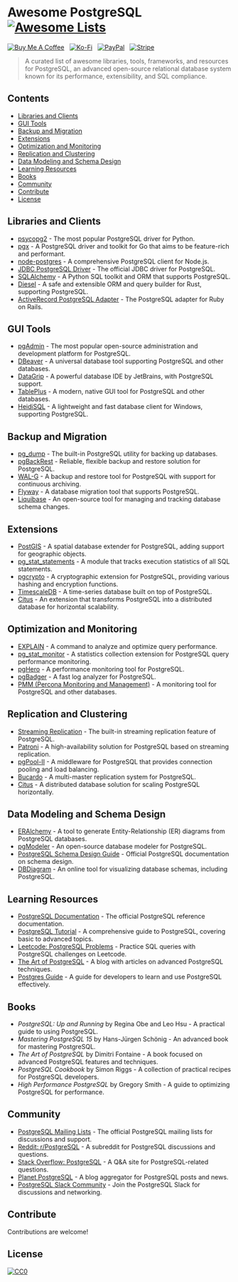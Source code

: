 # Awesome PostgreSQL [![Awesome Lists](https://srv-cdn.himpfen.io/badges/awesome-lists/awesomelists-flat.svg)](https://github.com/awesomelistsio/awesome)

[![Buy Me A Coffee](https://srv-cdn.himpfen.io/badges/buymeacoffee/buymeacoffee-flat.svg)](https://tinyurl.com/2h9aktmd) &nbsp; [![Ko-Fi](https://srv-cdn.himpfen.io/badges/kofi/kofi-flat.svg)](https://tinyurl.com/d4xnrptz) &nbsp; [![PayPal](https://srv-cdn.himpfen.io/badges/paypal/paypal-flat.svg)](https://tinyurl.com/mr22naua) &nbsp; [![Stripe](https://srv-cdn.himpfen.io/badges/stripe/stripe-flat.svg)](https://tinyurl.com/e8ymxdw3)

> A curated list of awesome libraries, tools, frameworks, and resources for PostgreSQL, an advanced open-source relational database system known for its performance, extensibility, and SQL compliance.

## Contents

- [Libraries and Clients](#libraries-and-clients)
- [GUI Tools](#gui-tools)
- [Backup and Migration](#backup-and-migration)
- [Extensions](#extensions)
- [Optimization and Monitoring](#optimization-and-monitoring)
- [Replication and Clustering](#replication-and-clustering)
- [Data Modeling and Schema Design](#data-modeling-and-schema-design)
- [Learning Resources](#learning-resources)
- [Books](#books)
- [Community](#community)
- [Contribute](#contribute)
- [License](#license)

## Libraries and Clients

- [psycopg2](https://www.psycopg.org/) - The most popular PostgreSQL driver for Python.
- [pgx](https://github.com/jackc/pgx) - A PostgreSQL driver and toolkit for Go that aims to be feature-rich and performant.
- [node-postgres](https://github.com/brianc/node-postgres) - A comprehensive PostgreSQL client for Node.js.
- [JDBC PostgreSQL Driver](https://jdbc.postgresql.org/) - The official JDBC driver for PostgreSQL.
- [SQLAlchemy](https://www.sqlalchemy.org/) - A Python SQL toolkit and ORM that supports PostgreSQL.
- [Diesel](https://diesel.rs/) - A safe and extensible ORM and query builder for Rust, supporting PostgreSQL.
- [ActiveRecord PostgreSQL Adapter](https://guides.rubyonrails.org/active_record_postgresql.html) - The PostgreSQL adapter for Ruby on Rails.

## GUI Tools

- [pgAdmin](https://www.pgadmin.org/) - The most popular open-source administration and development platform for PostgreSQL.
- [DBeaver](https://dbeaver.io/) - A universal database tool supporting PostgreSQL and other databases.
- [DataGrip](https://www.jetbrains.com/datagrip/) - A powerful database IDE by JetBrains, with PostgreSQL support.
- [TablePlus](https://tableplus.com/) - A modern, native GUI tool for PostgreSQL and other databases.
- [HeidiSQL](https://www.heidisql.com/) - A lightweight and fast database client for Windows, supporting PostgreSQL.

## Backup and Migration

- [pg_dump](https://www.postgresql.org/docs/current/app-pgdump.html) - The built-in PostgreSQL utility for backing up databases.
- [pgBackRest](https://pgbackrest.org/) - Reliable, flexible backup and restore solution for PostgreSQL.
- [WAL-G](https://github.com/wal-g/wal-g) - A backup and restore tool for PostgreSQL with support for continuous archiving.
- [Flyway](https://flywaydb.org/) - A database migration tool that supports PostgreSQL.
- [Liquibase](https://www.liquibase.org/) - An open-source tool for managing and tracking database schema changes.

## Extensions

- [PostGIS](https://postgis.net/) - A spatial database extender for PostgreSQL, adding support for geographic objects.
- [pg_stat_statements](https://www.postgresql.org/docs/current/pgstatstatements.html) - A module that tracks execution statistics of all SQL statements.
- [pgcrypto](https://www.postgresql.org/docs/current/pgcrypto.html) - A cryptographic extension for PostgreSQL, providing various hashing and encryption functions.
- [TimescaleDB](https://www.timescale.com/) - A time-series database built on top of PostgreSQL.
- [Citus](https://www.citusdata.com/) - An extension that transforms PostgreSQL into a distributed database for horizontal scalability.

## Optimization and Monitoring

- [EXPLAIN](https://www.postgresql.org/docs/current/sql-explain.html) - A command to analyze and optimize query performance.
- [pg_stat_monitor](https://www.percona.com/doc/postgresql/pg-stat-monitor/index.html) - A statistics collection extension for PostgreSQL query performance monitoring.
- [pgHero](https://github.com/ankane/pghero) - A performance monitoring tool for PostgreSQL.
- [pgBadger](https://github.com/darold/pgbadger) - A fast log analyzer for PostgreSQL.
- [PMM (Percona Monitoring and Management)](https://www.percona.com/software/database-tools/percona-monitoring-and-management) - A monitoring tool for PostgreSQL and other databases.

## Replication and Clustering

- [Streaming Replication](https://www.postgresql.org/docs/current/warm-standby.html) - The built-in streaming replication feature of PostgreSQL.
- [Patroni](https://github.com/zalando/patroni) - A high-availability solution for PostgreSQL based on streaming replication.
- [pgPool-II](https://www.pgpool.net/mediawiki/index.php/Main_Page) - A middleware for PostgreSQL that provides connection pooling and load balancing.
- [Bucardo](https://bucardo.org/Bucardo/) - A multi-master replication system for PostgreSQL.
- [Citus](https://www.citusdata.com/) - A distributed database solution for scaling PostgreSQL horizontally.

## Data Modeling and Schema Design

- [ERAlchemy](https://github.com/Alexis-benoist/eralchemy) - A tool to generate Entity-Relationship (ER) diagrams from PostgreSQL databases.
- [pgModeler](https://pgmodeler.io/) - An open-source database modeler for PostgreSQL.
- [PostgreSQL Schema Design Guide](https://www.postgresql.org/docs/current/ddl.html) - Official PostgreSQL documentation on schema design.
- [DBDiagram](https://dbdiagram.io/) - An online tool for visualizing database schemas, including PostgreSQL.

## Learning Resources

- [PostgreSQL Documentation](https://www.postgresql.org/docs/) - The official PostgreSQL reference documentation.
- [PostgreSQL Tutorial](https://www.postgresqltutorial.com/) - A comprehensive guide to PostgreSQL, covering basic to advanced topics.
- [Leetcode: PostgreSQL Problems](https://leetcode.com/problemset/all/?topicSlugs=postgresql) - Practice SQL queries with PostgreSQL challenges on Leetcode.
- [The Art of PostgreSQL](https://theartofpostgresql.com/) - A blog with articles on advanced PostgreSQL techniques.
- [Postgres Guide](https://postgresguide.com/) - A guide for developers to learn and use PostgreSQL effectively.

## Books

- *PostgreSQL: Up and Running* by Regina Obe and Leo Hsu - A practical guide to using PostgreSQL.
- *Mastering PostgreSQL 15* by Hans-Jürgen Schönig - An advanced book for mastering PostgreSQL.
- *The Art of PostgreSQL* by Dimitri Fontaine - A book focused on advanced PostgreSQL features and techniques.
- *PostgreSQL Cookbook* by Simon Riggs - A collection of practical recipes for PostgreSQL developers.
- *High Performance PostgreSQL* by Gregory Smith - A guide to optimizing PostgreSQL for performance.

## Community

- [PostgreSQL Mailing Lists](https://www.postgresql.org/list/) - The official PostgreSQL mailing lists for discussions and support.
- [Reddit: r/PostgreSQL](https://www.reddit.com/r/PostgreSQL/) - A subreddit for PostgreSQL discussions and questions.
- [Stack Overflow: PostgreSQL](https://stackoverflow.com/questions/tagged/postgresql) - A Q&A site for PostgreSQL-related questions.
- [Planet PostgreSQL](https://planet.postgresql.org/) - A blog aggregator for PostgreSQL posts and news.
- [PostgreSQL Slack Community](https://postgres-slack.herokuapp.com/) - Join the PostgreSQL Slack for discussions and networking.

## Contribute

Contributions are welcome!

## License

[![CC0](https://mirrors.creativecommons.org/presskit/buttons/88x31/svg/by-sa.svg)](http://creativecommons.org/licenses/by-sa/4.0/)
